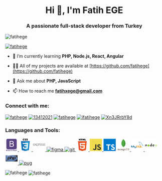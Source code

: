 <h1 align="center">Hi 👋, I'm Fatih EGE</h1>
<h3 align="center">A passionate full-stack developer from Turkey</h3>

<p align="left"> <img src="https://komarev.com/ghpvc/?username=fatihege&label=Profile%20views&color=0e75b6&style=flat" alt="fatihege" /> </p>

<p align="left"> <a href="https://github.com/ryo-ma/github-profile-trophy"><img src="https://github-profile-trophy.vercel.app/?username=fatihege" alt="fatihege" /></a> </p>

- 🌱 I’m currently learning **PHP, Node.js, React, Angular**

- 👨‍💻 All of my projects are available at [https://github.com/fatihege](https://github.com/fatihege)

- 💬 Ask me about **PHP, JavaScript**

- 📫 How to reach me **fatihxege@gmail.com**

<h3 align="left">Connect with me:</h3>
<p align="left">
<a href="https://codepen.io/fatihege" target="blank"><img align="center" src="https://cdn.jsdelivr.net/npm/simple-icons@3.0.1/icons/codepen.svg" alt="fatihege" height="30" width="40" /></a>
<a href="https://stackoverflow.com/users/13412021" target="blank"><img align="center" src="https://cdn.jsdelivr.net/npm/simple-icons@3.0.1/icons/stackoverflow.svg" alt="13412021" height="30" width="40" /></a>
<a href="https://codesandbox.com/fatihege" target="blank"><img align="center" src="https://cdn.jsdelivr.net/npm/simple-icons@3.0.1/icons/codesandbox.svg" alt="fatihege" height="30" width="40" /></a>
<a href="https://instagram.com/ifatihege" target="blank"><img align="center" src="https://cdn.jsdelivr.net/npm/simple-icons@3.0.1/icons/instagram.svg" alt="ifatihege" height="30" width="40" /></a>
<a href="https://discord.gg/Xn3JRrbY8d" target="blank"><img align="center" src="https://cdn.jsdelivr.net/npm/simple-icons@3.0.1/icons/discord.svg" alt="Xn3JRrbY8d" height="30" width="40" /></a>
</p>

<h3 align="left">Languages and Tools:</h3>
<p align="left"> <a href="https://getbootstrap.com" target="_blank"> <img src="https://raw.githubusercontent.com/devicons/devicon/master/icons/bootstrap/bootstrap-plain-wordmark.svg" alt="bootstrap" width="40" height="40"/> </a> <a href="https://www.w3schools.com/css/" target="_blank"> <img src="https://raw.githubusercontent.com/devicons/devicon/master/icons/css3/css3-original-wordmark.svg" alt="css3" width="40" height="40"/> </a> <a href="https://expressjs.com" target="_blank"> <img src="https://raw.githubusercontent.com/devicons/devicon/master/icons/express/express-original-wordmark.svg" alt="express" width="40" height="40"/> </a> <a href="https://www.figma.com/" target="_blank"> <img src="https://www.vectorlogo.zone/logos/figma/figma-icon.svg" alt="figma" width="40" height="40"/> </a> <a href="https://git-scm.com/" target="_blank"> <img src="https://www.vectorlogo.zone/logos/git-scm/git-scm-icon.svg" alt="git" width="40" height="40"/> </a> <a href="https://www.w3.org/html/" target="_blank"> <img src="https://raw.githubusercontent.com/devicons/devicon/master/icons/html5/html5-original-wordmark.svg" alt="html5" width="40" height="40"/> </a> <a href="https://developer.mozilla.org/en-US/docs/Web/JavaScript" target="_blank"> <img src="https://raw.githubusercontent.com/devicons/devicon/master/icons/javascript/javascript-original.svg" alt="javascript" width="40" height="40"/> </a> <a href="https://www.typescriptlang.org/" target="_blank"><img src="https://raw.githubusercontent.com/devicons/devicon/master/icons/typescript/typescript-original.svg" alt="typescript" width="40" height="40"/></a> <a href="https://www.mongodb.com/" target="_blank"> <img src="https://raw.githubusercontent.com/devicons/devicon/master/icons/mongodb/mongodb-original-wordmark.svg" alt="mongodb" width="40" height="40"/> </a> <a href="https://www.mysql.com/" target="_blank"> <img src="https://raw.githubusercontent.com/devicons/devicon/master/icons/mysql/mysql-original-wordmark.svg" alt="mysql" width="40" height="40"/> </a> <a href="https://nodejs.org" target="_blank"> <img src="https://raw.githubusercontent.com/devicons/devicon/master/icons/nodejs/nodejs-original-wordmark.svg" alt="nodejs" width="40" height="40"/> </a> <a href="https://www.php.net" target="_blank"> <img src="https://raw.githubusercontent.com/devicons/devicon/master/icons/php/php-original.svg" alt="php" width="40" height="40"/> </a> <a href="https://pugjs.org" target="_blank"> <img src="https://cdn.worldvectorlogo.com/logos/pug.svg" alt="pug" width="40" height="40"/> </a> </p>

<p><img align="left" src="https://github-readme-stats.vercel.app/api/top-langs?username=fatihege&show_icons=true&locale=en&layout=compact" alt="fatihege" /></p>

<p>&nbsp;<img align="center" src="https://github-readme-stats.vercel.app/api?username=fatihege&show_icons=true&locale=en" alt="fatihege" /></p>
